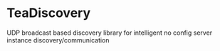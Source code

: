 TeaDiscovery
============

UDP broadcast based discovery library for intelligent no config server instance discovery/communication
